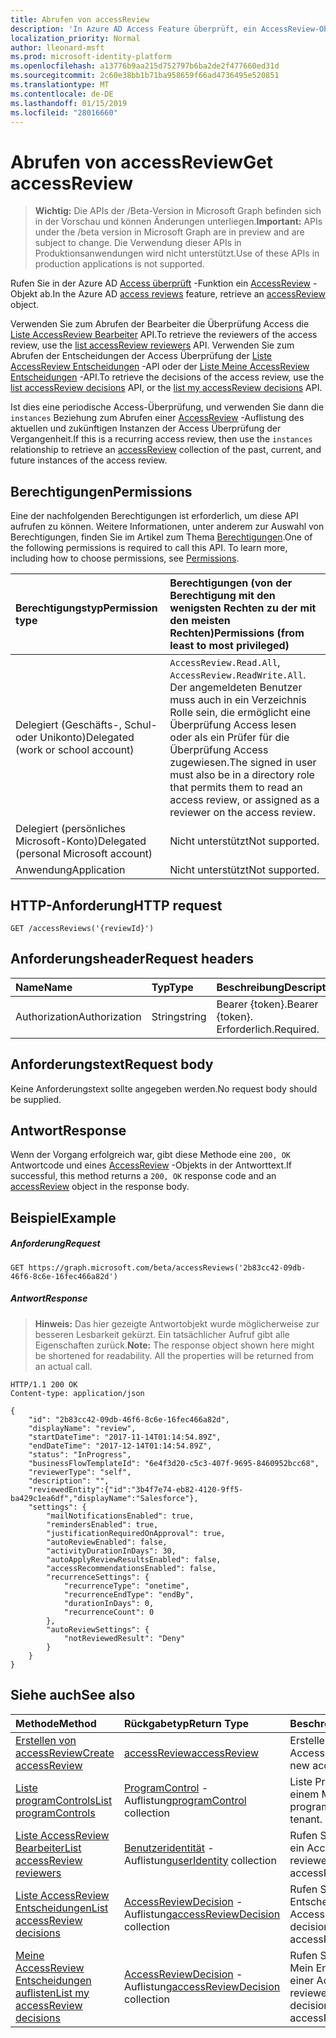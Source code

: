 ```yaml
---
title: Abrufen von accessReview
description: 'In Azure AD Access Feature überprüft, ein AccessReview-Objekt abrufen.  '
localization_priority: Normal
author: lleonard-msft
ms.prod: microsoft-identity-platform
ms.openlocfilehash: a13776b9aa215d752797b6ba2de2f477660ed31d
ms.sourcegitcommit: 2c60e38bb1b71ba958659f66ad4736495e520851
ms.translationtype: MT
ms.contentlocale: de-DE
ms.lasthandoff: 01/15/2019
ms.locfileid: "28016660"
---
```

# <a name="get-accessreview"></a><span data-ttu-id="e3664-103">Abrufen von accessReview</span><span class="sxs-lookup"><span data-stu-id="e3664-103">Get accessReview</span></span>

> <span data-ttu-id="e3664-104">**Wichtig:** Die APIs der /Beta-Version in Microsoft Graph befinden sich in der Vorschau und können Änderungen unterliegen.</span><span class="sxs-lookup"><span data-stu-id="e3664-104">**Important:** APIs under the /beta version in Microsoft Graph are in preview and are subject to change.</span></span> <span data-ttu-id="e3664-105">Die Verwendung dieser APIs in Produktionsanwendungen wird nicht unterstützt.</span><span class="sxs-lookup"><span data-stu-id="e3664-105">Use of these APIs in production applications is not supported.</span></span>

<span data-ttu-id="e3664-106">Rufen Sie in der Azure AD [Access überprüft](../resources/accessreviews-root.md) -Funktion ein [AccessReview](../resources/accessreview.md) -Objekt ab.</span><span class="sxs-lookup"><span data-stu-id="e3664-106">In the Azure AD [access reviews](../resources/accessreviews-root.md) feature, retrieve an [accessReview](../resources/accessreview.md) object.</span></span>  

<span data-ttu-id="e3664-107">Verwenden Sie zum Abrufen der Bearbeiter die Überprüfung Access die [Liste AccessReview Bearbeiter](accessreview-listreviewers.md) API.</span><span class="sxs-lookup"><span data-stu-id="e3664-107">To retrieve the reviewers of the access review, use the [list accessReview reviewers](accessreview-listreviewers.md) API.</span></span> <span data-ttu-id="e3664-108">Verwenden Sie zum Abrufen der Entscheidungen der Access Überprüfung der [Liste AccessReview Entscheidungen](accessreview-listdecisions.md) -API oder der [Liste Meine AccessReview Entscheidungen](accessreview-listmydecisions.md) -API.</span><span class="sxs-lookup"><span data-stu-id="e3664-108">To retrieve the decisions of the access review, use the [list accessReview decisions](accessreview-listdecisions.md) API, or the [list my accessReview decisions](accessreview-listmydecisions.md) API.</span></span>

<span data-ttu-id="e3664-109">Ist dies eine periodische Access-Überprüfung, und verwenden Sie dann die `instances` Beziehung zum Abrufen einer [AccessReview](../resources/accessreview.md) -Auflistung des aktuellen und zukünftigen Instanzen der Access Überprüfung der Vergangenheit.</span><span class="sxs-lookup"><span data-stu-id="e3664-109">If this is a recurring access review, then use the `instances` relationship to retrieve an [accessReview](../resources/accessreview.md) collection of the past, current, and future instances of the access review.</span></span>

## <a name="permissions"></a><span data-ttu-id="e3664-110">Berechtigungen</span><span class="sxs-lookup"><span data-stu-id="e3664-110">Permissions</span></span>
<span data-ttu-id="e3664-p103">Eine der nachfolgenden Berechtigungen ist erforderlich, um diese API aufrufen zu können. Weitere Informationen, unter anderem zur Auswahl von Berechtigungen, finden Sie im Artikel zum Thema [Berechtigungen](/graph/permissions-reference).</span><span class="sxs-lookup"><span data-stu-id="e3664-p103">One of the following permissions is required to call this API. To learn more, including how to choose permissions, see [Permissions](/graph/permissions-reference).</span></span>

|<span data-ttu-id="e3664-113">Berechtigungstyp</span><span class="sxs-lookup"><span data-stu-id="e3664-113">Permission type</span></span>                        | <span data-ttu-id="e3664-114">Berechtigungen (von der Berechtigung mit den wenigsten Rechten zu der mit den meisten Rechten)</span><span class="sxs-lookup"><span data-stu-id="e3664-114">Permissions (from least to most privileged)</span></span>              |
|:--------------------------------------|:---------------------------------------------------------|
|<span data-ttu-id="e3664-115">Delegiert (Geschäfts-, Schul- oder Unikonto)</span><span class="sxs-lookup"><span data-stu-id="e3664-115">Delegated (work or school account)</span></span>     | <span data-ttu-id="e3664-116">`AccessReview.Read.All`, `AccessReview.ReadWrite.All`.</span><span class="sxs-lookup"><span data-stu-id="e3664-116"></span></span>  <span data-ttu-id="e3664-117">Der angemeldeten Benutzer muss auch in ein Verzeichnis Rolle sein, die ermöglicht eine Überprüfung Access lesen oder als ein Prüfer für die Überprüfung Access zugewiesen.</span><span class="sxs-lookup"><span data-stu-id="e3664-117">The signed in user must also be in a directory role that permits them to read an access review, or assigned as a reviewer on the access review.</span></span> |
|<span data-ttu-id="e3664-118">Delegiert (persönliches Microsoft-Konto)</span><span class="sxs-lookup"><span data-stu-id="e3664-118">Delegated (personal Microsoft account)</span></span> | <span data-ttu-id="e3664-119">Nicht unterstützt</span><span class="sxs-lookup"><span data-stu-id="e3664-119">Not supported.</span></span> |
|<span data-ttu-id="e3664-120">Anwendung</span><span class="sxs-lookup"><span data-stu-id="e3664-120">Application</span></span>                            | <span data-ttu-id="e3664-121">Nicht unterstützt</span><span class="sxs-lookup"><span data-stu-id="e3664-121">Not supported.</span></span> |

## <a name="http-request"></a><span data-ttu-id="e3664-122">HTTP-Anforderung</span><span class="sxs-lookup"><span data-stu-id="e3664-122">HTTP request</span></span>
<!-- { "blockType": "ignored" } -->
```http
GET /accessReviews('{reviewId}')
```
## <a name="request-headers"></a><span data-ttu-id="e3664-123">Anforderungsheader</span><span class="sxs-lookup"><span data-stu-id="e3664-123">Request headers</span></span>
| <span data-ttu-id="e3664-124">Name</span><span class="sxs-lookup"><span data-stu-id="e3664-124">Name</span></span>         | <span data-ttu-id="e3664-125">Typ</span><span class="sxs-lookup"><span data-stu-id="e3664-125">Type</span></span>        | <span data-ttu-id="e3664-126">Beschreibung</span><span class="sxs-lookup"><span data-stu-id="e3664-126">Description</span></span> |
|:-------------|:------------|:------------|
| <span data-ttu-id="e3664-127">Authorization</span><span class="sxs-lookup"><span data-stu-id="e3664-127">Authorization</span></span> | <span data-ttu-id="e3664-128">String</span><span class="sxs-lookup"><span data-stu-id="e3664-128">string</span></span> | <span data-ttu-id="e3664-129">Bearer \{token\}.</span><span class="sxs-lookup"><span data-stu-id="e3664-129">Bearer \{token\}.</span></span> <span data-ttu-id="e3664-130">Erforderlich.</span><span class="sxs-lookup"><span data-stu-id="e3664-130">Required.</span></span> |

## <a name="request-body"></a><span data-ttu-id="e3664-131">Anforderungstext</span><span class="sxs-lookup"><span data-stu-id="e3664-131">Request body</span></span>
<span data-ttu-id="e3664-132">Keine Anforderungstext sollte angegeben werden.</span><span class="sxs-lookup"><span data-stu-id="e3664-132">No request body should be supplied.</span></span>

## <a name="response"></a><span data-ttu-id="e3664-133">Antwort</span><span class="sxs-lookup"><span data-stu-id="e3664-133">Response</span></span>
<span data-ttu-id="e3664-134">Wenn der Vorgang erfolgreich war, gibt diese Methode eine `200, OK` Antwortcode und eines [AccessReview](../resources/accessreview.md) -Objekts in der Antworttext.</span><span class="sxs-lookup"><span data-stu-id="e3664-134">If successful, this method returns a `200, OK` response code and an [accessReview](../resources/accessreview.md) object in the response body.</span></span>

## <a name="example"></a><span data-ttu-id="e3664-135">Beispiel</span><span class="sxs-lookup"><span data-stu-id="e3664-135">Example</span></span>
##### <a name="request"></a><span data-ttu-id="e3664-136">Anforderung</span><span class="sxs-lookup"><span data-stu-id="e3664-136">Request</span></span>

<!-- {
  "blockType": "request",
  "name": "get_accessReview"
}-->
```http
GET https://graph.microsoft.com/beta/accessReviews('2b83cc42-09db-46f6-8c6e-16fec466a82d')
```

##### <a name="response"></a><span data-ttu-id="e3664-137">Antwort</span><span class="sxs-lookup"><span data-stu-id="e3664-137">Response</span></span>
><span data-ttu-id="e3664-p106">**Hinweis:** Das hier gezeigte Antwortobjekt wurde möglicherweise zur besseren Lesbarkeit gekürzt. Ein tatsächlicher Aufruf gibt alle Eigenschaften zurück.</span><span class="sxs-lookup"><span data-stu-id="e3664-p106">**Note:** The response object shown here might be shortened for readability. All the properties will be returned from an actual call.</span></span>
<!-- {
  "blockType": "response",
  "truncated": true,
  "@odata.type": "microsoft.graph.accessReview",
} -->
```http
HTTP/1.1 200 OK
Content-type: application/json

{
    "id": "2b83cc42-09db-46f6-8c6e-16fec466a82d",
    "displayName": "review",
    "startDateTime": "2017-11-14T01:14:54.89Z",
    "endDateTime": "2017-12-14T01:14:54.89Z",
    "status": "InProgress",
    "businessFlowTemplateId": "6e4f3d20-c5c3-407f-9695-8460952bcc68",
    "reviewerType": "self",
    "description": "",
    "reviewedEntity":{"id":"3b4f7e74-eb82-4120-9ff5-ba429c1ea6df","displayName":"Salesforce"},
    "settings": {
        "mailNotificationsEnabled": true,
        "remindersEnabled": true,
        "justificationRequiredOnApproval": true,
        "autoReviewEnabled": false,
        "activityDurationInDays": 30,
        "autoApplyReviewResultsEnabled": false,
        "accessRecommendationsEnabled": false,
        "recurrenceSettings": {
            "recurrenceType": "onetime",
            "recurrenceEndType": "endBy",
            "durationInDays": 0,
            "recurrenceCount": 0
        },
        "autoReviewSettings": {
            "notReviewedResult": "Deny"
        }
    }
}
```

## <a name="see-also"></a><span data-ttu-id="e3664-140">Siehe auch</span><span class="sxs-lookup"><span data-stu-id="e3664-140">See also</span></span>

| <span data-ttu-id="e3664-141">Methode</span><span class="sxs-lookup"><span data-stu-id="e3664-141">Method</span></span>           | <span data-ttu-id="e3664-142">Rückgabetyp</span><span class="sxs-lookup"><span data-stu-id="e3664-142">Return Type</span></span>    |<span data-ttu-id="e3664-143">Beschreibung</span><span class="sxs-lookup"><span data-stu-id="e3664-143">Description</span></span>|
|:---------------|:--------|:----------|
|[<span data-ttu-id="e3664-144">Erstellen von accessReview</span><span class="sxs-lookup"><span data-stu-id="e3664-144">Create accessReview</span></span>](accessreview-create.md) |    [<span data-ttu-id="e3664-145">accessReview</span><span class="sxs-lookup"><span data-stu-id="e3664-145">accessReview</span></span>](../resources/accessreview.md) |  <span data-ttu-id="e3664-146">Erstellen Sie eine neue AccessReview.</span><span class="sxs-lookup"><span data-stu-id="e3664-146">Create a new accessReview.</span></span> |
|[<span data-ttu-id="e3664-147">Liste programControls</span><span class="sxs-lookup"><span data-stu-id="e3664-147">List programControls</span></span>](programcontrol-list.md) | <span data-ttu-id="e3664-148">[ProgramControl](../resources/programcontrol.md) -Auflistung</span><span class="sxs-lookup"><span data-stu-id="e3664-148">[programControl](../resources/programcontrol.md) collection</span></span> | <span data-ttu-id="e3664-149">Liste ProgramControls in einem Mandanten.</span><span class="sxs-lookup"><span data-stu-id="e3664-149">List programControls in a tenant.</span></span> |
|[<span data-ttu-id="e3664-150">Liste AccessReview Bearbeiter</span><span class="sxs-lookup"><span data-stu-id="e3664-150">List accessReview reviewers</span></span>](accessreview-listreviewers.md) |     <span data-ttu-id="e3664-151">[Benutzeridentität](../resources/useridentity.md) -Auflistung</span><span class="sxs-lookup"><span data-stu-id="e3664-151">[userIdentity](../resources/useridentity.md) collection</span></span>|    <span data-ttu-id="e3664-152">Rufen Sie die Bearbeiter ein AccessReview.</span><span class="sxs-lookup"><span data-stu-id="e3664-152">Get the reviewers of an accessReview.</span></span> |
|[<span data-ttu-id="e3664-153">Liste AccessReview Entscheidungen</span><span class="sxs-lookup"><span data-stu-id="e3664-153">List accessReview decisions</span></span>](accessreview-listdecisions.md) |     <span data-ttu-id="e3664-154">[AccessReviewDecision](../resources/accessreviewdecision.md) -Auflistung</span><span class="sxs-lookup"><span data-stu-id="e3664-154">[accessReviewDecision](../resources/accessreviewdecision.md) collection</span></span>|    <span data-ttu-id="e3664-155">Rufen Sie die Entscheidungen des ein AccessReview.</span><span class="sxs-lookup"><span data-stu-id="e3664-155">Get the decisions of an accessReview.</span></span>|
|[<span data-ttu-id="e3664-156">Meine AccessReview Entscheidungen auflisten</span><span class="sxs-lookup"><span data-stu-id="e3664-156">List my accessReview decisions</span></span>](accessreview-listmydecisions.md) |        <span data-ttu-id="e3664-157">[AccessReviewDecision](../resources/accessreviewdecision.md) -Auflistung</span><span class="sxs-lookup"><span data-stu-id="e3664-157">[accessReviewDecision](../resources/accessreviewdecision.md) collection</span></span>|    <span data-ttu-id="e3664-158">Rufen Sie als "Leser" Mein Entscheidungen von einer AccessReview.</span><span class="sxs-lookup"><span data-stu-id="e3664-158">As a reviewer, get my decisions of an accessReview.</span></span>|


<!-- {
  "type": "#page.annotation",
  "description": "Get accessReview",
  "keywords": "",
  "section": "documentation",
  "tocPath": ""
}-->
